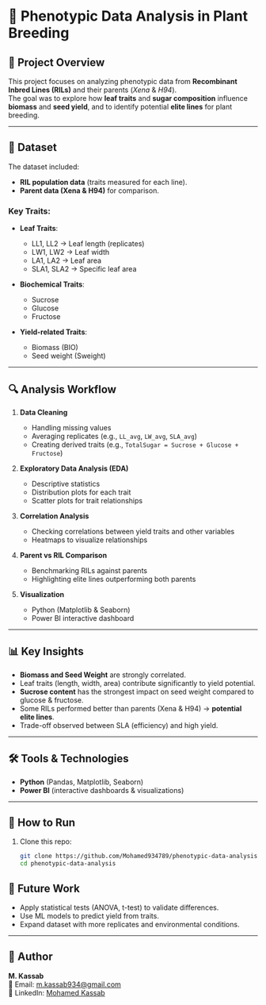 # 🌱 Phenotypic Data Analysis in Plant Breeding

## 📌 Project Overview
This project focuses on analyzing phenotypic data from **Recombinant Inbred Lines (RILs)** and their parents (*Xena* & *H94*).  
The goal was to explore how **leaf traits** and **sugar composition** influence **biomass** and **seed yield**, and to identify potential **elite lines** for plant breeding.

---

## 📂 Dataset
The dataset included:
- **RIL population data** (traits measured for each line).
- **Parent data (Xena & H94)** for comparison.

### Key Traits:
- **Leaf Traits**:  
  - LL1, LL2 → Leaf length (replicates)  
  - LW1, LW2 → Leaf width  
  - LA1, LA2 → Leaf area  
  - SLA1, SLA2 → Specific leaf area  

- **Biochemical Traits**:  
  - Sucrose  
  - Glucose  
  - Fructose  

- **Yield-related Traits**:  
  - Biomass (BIO)  
  - Seed weight (Sweight)  

---

## 🔍 Analysis Workflow
1. **Data Cleaning**  
   - Handling missing values  
   - Averaging replicates (e.g., `LL_avg`, `LW_avg`, `SLA_avg`)  
   - Creating derived traits (e.g., `TotalSugar = Sucrose + Glucose + Fructose`)  

2. **Exploratory Data Analysis (EDA)**  
   - Descriptive statistics  
   - Distribution plots for each trait  
   - Scatter plots for trait relationships  

3. **Correlation Analysis**  
   - Checking correlations between yield traits and other variables  
   - Heatmaps to visualize relationships  

4. **Parent vs RIL Comparison**  
   - Benchmarking RILs against parents  
   - Highlighting elite lines outperforming both parents  

5. **Visualization**  
   - Python (Matplotlib & Seaborn)  
   - Power BI interactive dashboard  

---

## 📊 Key Insights
- **Biomass and Seed Weight** are strongly correlated.  
- Leaf traits (length, width, area) contribute significantly to yield potential.  
- **Sucrose content** has the strongest impact on seed weight compared to glucose & fructose.  
- Some RILs performed better than parents (Xena & H94) → **potential elite lines**.  
- Trade-off observed between SLA (efficiency) and high yield.  

---

## 🛠️ Tools & Technologies
- **Python** (Pandas, Matplotlib, Seaborn)  
- **Power BI** (interactive dashboards & visualizations)  

---

## 🚀 How to Run
1. Clone this repo:
   ```bash
   git clone https://github.com/Mohamed934789/phenotypic-data-analysis.git
   cd phenotypic-data-analysis
## 📌 Future Work
- Apply statistical tests (ANOVA, t-test) to validate differences.  
- Use ML models to predict yield from traits.  
- Expand dataset with more replicates and environmental conditions.  

---
## 👤 Author

**M. Kassab**  
📧 Email: [m.kassab934@gmail.com](mailto:m.kassab934@gmail.com)  
💼 LinkedIn: [Mohamed Kassab](https://www.linkedin.com/in/mohamed-kassab-b1b0482a1/)

